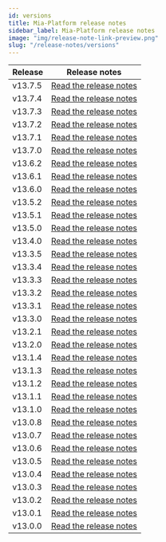 ```yaml
---
id: versions
title: Mia-Platform release notes
sidebar_label: Mia-Platform release notes
image: "img/release-note-link-preview.png"
slug: "/release-notes/versions"
---
```

| Release | Release notes                                       |
|---------|-----------------------------------------------------|
| v13.7.5 | [Read the release notes](/release-notes/v13.7.5.md) |
| v13.7.4 | [Read the release notes](/release-notes/v13.7.4.md) |
| v13.7.3 | [Read the release notes](/release-notes/v13.7.3.md) |
| v13.7.2 | [Read the release notes](/release-notes/v13.7.2.md) |
| v13.7.1 | [Read the release notes](/release-notes/v13.7.1.md) |
| v13.7.0 | [Read the release notes](/release-notes/v13.7.0.md) |
| v13.6.2 | [Read the release notes](/release-notes/v13.6.2.md) |
| v13.6.1 | [Read the release notes](/release-notes/v13.6.1.md) |
| v13.6.0 | [Read the release notes](/release-notes/v13.6.0.md) |
| v13.5.2 | [Read the release notes](/release-notes/v13.5.2.md) |
| v13.5.1 | [Read the release notes](/release-notes/v13.5.1.md) |
| v13.5.0 | [Read the release notes](/release-notes/v13.5.0.md) |
| v13.4.0 | [Read the release notes](/release-notes/v13.4.0.md) |
| v13.3.5 | [Read the release notes](/release-notes/v13.3.5.md) |
| v13.3.4 | [Read the release notes](/release-notes/v13.3.4.md) |
| v13.3.3 | [Read the release notes](/release-notes/v13.3.3.md) |
| v13.3.2 | [Read the release notes](/release-notes/v13.3.2.md) |
| v13.3.1 | [Read the release notes](/release-notes/v13.3.1.md) |
| v13.3.0 | [Read the release notes](/release-notes/v13.3.0.md) |
| v13.2.1 | [Read the release notes](/release-notes/v13.2.1.md) |
| v13.2.0 | [Read the release notes](/release-notes/v13.2.0.md) |
| v13.1.4 | [Read the release notes](/release-notes/v13.1.4.md) |
| v13.1.3 | [Read the release notes](/release-notes/v13.1.3.md) |
| v13.1.2 | [Read the release notes](/release-notes/v13.1.2.md) |
| v13.1.1 | [Read the release notes](/release-notes/v13.1.1.md) |
| v13.1.0 | [Read the release notes](/release-notes/v13.1.0.md) |
| v13.0.8 | [Read the release notes](/release-notes/v13.0.8.md) |
| v13.0.7 | [Read the release notes](/release-notes/v13.0.7.md) |
| v13.0.6 | [Read the release notes](/release-notes/v13.0.6.md) |
| v13.0.5 | [Read the release notes](/release-notes/v13.0.5.md) |
| v13.0.4 | [Read the release notes](/release-notes/v13.0.4.md) |
| v13.0.3 | [Read the release notes](/release-notes/v13.0.3.md) |
| v13.0.2 | [Read the release notes](/release-notes/v13.0.2.md) |
| v13.0.1 | [Read the release notes](/release-notes/v13.0.1.md) |
| v13.0.0 | [Read the release notes](/release-notes/v13.0.0.md) |
